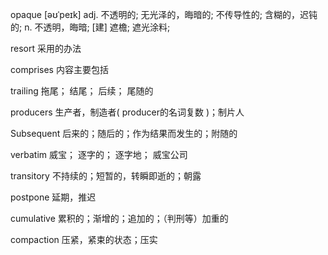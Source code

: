 opaque  [əʊˈpeɪk] 
adj.    不透明的; 无光泽的，晦暗的; 不传导性的; 含糊的，迟钝的;
n.  不透明，晦暗; [建] 遮檐; 遮光涂料;


resort 采用的办法

comprises 内容主要包括 

trailing 拖尾； 结尾； 后续； 尾随的

producers   生产者，制造者( producer的名词复数 )；制片人

Subsequent  后来的；随后的；作为结果而发生的；附随的 

verbatim 威宝； 逐字的； 逐字地； 威宝公司 

transitory 不持续的；短暂的，转瞬即逝的；朝露 



postpone   延期，推迟

cumulative 累积的；渐增的；追加的；（判刑等）加重的 

compaction 压紧，紧束的状态；压实